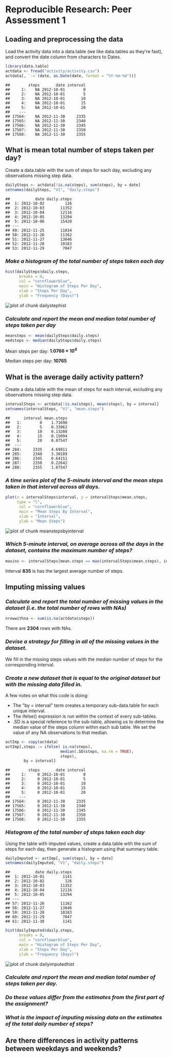 # Reproducible Research: Peer Assessment 1


## Loading and preprocessing the data

Load the activity data into a data.table (we like data.tables as they're fast), and convert the date column from characters to Dates.

```r
library(data.table)
actdata <- fread("activity/activity.csv")
actdata[, `:=`(date, as.Date(date, format = "%Y-%m-%d"))]
```

```
##        steps       date interval
##     1:    NA 2012-10-01        0
##     2:    NA 2012-10-01        5
##     3:    NA 2012-10-01       10
##     4:    NA 2012-10-01       15
##     5:    NA 2012-10-01       20
##    ---                          
## 17564:    NA 2012-11-30     2335
## 17565:    NA 2012-11-30     2340
## 17566:    NA 2012-11-30     2345
## 17567:    NA 2012-11-30     2350
## 17568:    NA 2012-11-30     2355
```


## What is mean total number of steps taken per day?
Create a data.table with the sum of steps for each day, excluding any observations missing step data.

```r
dailySteps <- actdata[!is.na(steps), sum(steps), by = date]
setnames(dailySteps, "V1", "daily.steps")
```

<!---
knitr won't preview dailySteps based on a setnames() call, so we do it ourselves
-->

```
##           date daily.steps
##  1: 2012-10-02         126
##  2: 2012-10-03       11352
##  3: 2012-10-04       12116
##  4: 2012-10-05       13294
##  5: 2012-10-06       15420
## ---                       
## 49: 2012-11-25       11834
## 50: 2012-11-26       11162
## 51: 2012-11-27       13646
## 52: 2012-11-28       10183
## 53: 2012-11-29        7047
```

### *Make a histogram of the total number of steps taken each day*

```r
hist(dailySteps$daily.steps, 
      breaks = 8,
      col = "cornflowerblue",
      main = "Histogram of Steps Per Day",
      xlab = "Steps Per Day",
      ylab = "Frequency (Days)")
```

![plot of chunk dailystephist](figure/dailystephist.png) 

### *Calculate and report the mean and median total number of steps taken per day*

```r
meansteps <- mean(dailySteps$daily.steps)
medsteps <- median(dailySteps$daily.steps)
```

Mean steps per day: **1.0766 &times; 10<sup>4</sup>**

Median steps per day: **10765**

## What is the average daily activity pattern?
Create a data.table with the mean of steps for each interval, excluding any observations missing step data.

```r
intervalSteps <- actdata[!is.na(steps), mean(steps), by = interval]
setnames(intervalSteps, "V1", "mean.steps")
```

<!---
knitr won't preview intervalSteps based on a setnames() call, so we do it here
-->

```
##      interval mean.steps
##   1:        0    1.71698
##   2:        5    0.33962
##   3:       10    0.13208
##   4:       15    0.15094
##   5:       20    0.07547
##  ---                    
## 284:     2335    4.69811
## 285:     2340    3.30189
## 286:     2345    0.64151
## 287:     2350    0.22642
## 288:     2355    1.07547
```


### *A time series plot of the 5-minute interval and the mean steps taken in that interval across all days.*

```r
plot(x = intervalSteps$interval, y = intervalSteps$mean.steps,
     type = "l",
      col = "cornflowerblue",
      main = "Mean Steps By Interval",
      xlab = "Interval",
      ylab = "Mean Steps")
```

![plot of chunk meanstepsbyinterval](figure/meanstepsbyinterval.png) 


### *Which 5-minute interval, on average across all the days in the dataset, contains the maximum number of steps?*

```r
maxinv <- intervalSteps[mean.steps == max(intervalSteps$mean.steps), interval]
```

Interval **835** is has the largest average number of steps.

## Imputing missing values
### *Calculate and report the total number of missing values in the dataset (i.e. the total number of rows with NAs)*

```r
nrowwithna <- sum(is.na(actdata$steps))
```

There are **2304** rows with NAs.

### *Devise a strategy for filling in all of the missing values in the dataset.*
We fill in the missing steps values with the median number of steps for the corresponding interval.

### *Create a new dataset that is equal to the original dataset but with the missing data filled in.*
A few notes on what this code is doing:

* The "by = interval" term creates a temporary sub-data.table for each unique interval.
* The ifelse() expression is run within the context of every sub-tables. 
* .SD is a special reference to the sub-table, allowing us to determine the median value of the steps column within each sub table. We set the value of any NA observations to that median.


```r
actImp <- copy(actdata)
actImp[,steps := ifelse( is.na(steps), 
                        median(.SD$steps, na.rm = TRUE), 
                        steps),
        by = interval]
```

```
##        steps       date interval
##     1:     0 2012-10-01        0
##     2:     0 2012-10-01        5
##     3:     0 2012-10-01       10
##     4:     0 2012-10-01       15
##     5:     0 2012-10-01       20
##    ---                          
## 17564:     0 2012-11-30     2335
## 17565:     0 2012-11-30     2340
## 17566:     0 2012-11-30     2345
## 17567:     0 2012-11-30     2350
## 17568:     0 2012-11-30     2355
```


### *Histogram of the total number of steps taken each day*
Using the table with imputed values, create a data.table with the sum of steps for each day, then generate a histogram using that summary table.


```r
dailyImputed <- actImp[, sum(steps), by = date]
setnames(dailyImputed, "V1", "daily.steps")
```


```
##           date daily.steps
##  1: 2012-10-01        1141
##  2: 2012-10-02         126
##  3: 2012-10-03       11352
##  4: 2012-10-04       12116
##  5: 2012-10-05       13294
## ---                       
## 57: 2012-11-26       11162
## 58: 2012-11-27       13646
## 59: 2012-11-28       10183
## 60: 2012-11-29        7047
## 61: 2012-11-30        1141
```


```r
hist(dailyImputed$daily.steps, 
      breaks = 8,
      col = "cornflowerblue",
      main = "Histogram of Steps Per Day",
      xlab = "Steps Per Day",
      ylab = "Frequency (Days)")
```

![plot of chunk dailyimputedhist](figure/dailyimputedhist.png) 


### *Calculate and report the mean and median total number of steps taken per day.*

### *Do these values differ from the estimates from the first part of the assignment?*

### *What is the impact of imputing missing data on the estimates of the total daily number of steps?*


## Are there differences in activity patterns between weekdays and weekends?
